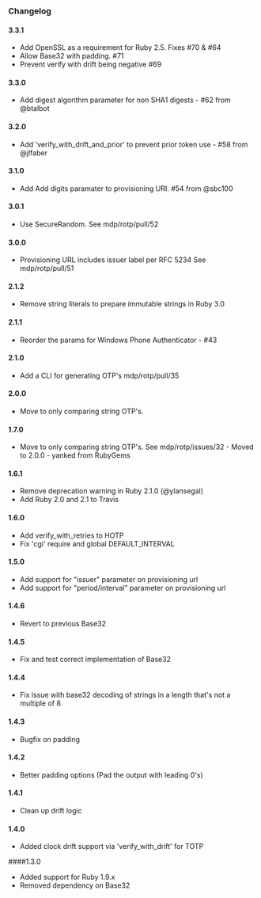### Changelog

#### 3.3.1

- Add OpenSSL as a requirement for Ruby 2.5. Fixes #70 & #64
- Allow Base32 with padding. #71
- Prevent verify with drift being negative #69

#### 3.3.0

- Add digest algorithm parameter for non SHA1 digests - #62 from @btalbot

#### 3.2.0

- Add 'verify_with_drift_and_prior' to prevent prior token use - #58 from @jlfaber

#### 3.1.0

- Add Add digits paramater to provisioning URI. #54 from @sbc100

#### 3.0.1

- Use SecureRandom. See mdp/rotp/pull/52

#### 3.0.0

- Provisioning URL includes issuer label per RFC 5234 See mdp/rotp/pull/51

#### 2.1.2

- Remove string literals to prepare immutable strings in Ruby 3.0

#### 2.1.1

- Reorder the params for Windows Phone Authenticator - #43

#### 2.1.0

- Add a CLI for generating OTP's mdp/rotp/pull/35

#### 2.0.0

- Move to only comparing string OTP's.

#### 1.7.0

- Move to only comparing string OTP's. See mdp/rotp/issues/32 - Moved to 2.0.0 - yanked from RubyGems

#### 1.6.1

- Remove deprecation warning in Ruby 2.1.0 (@ylansegal)
- Add Ruby 2.0 and 2.1 to Travis

#### 1.6.0

- Add verify_with_retries to HOTP
- Fix 'cgi' require and global DEFAULT_INTERVAL

#### 1.5.0

- Add support for "issuer" parameter on provisioning url
- Add support for "period/interval" parameter on provisioning url

#### 1.4.6

- Revert to previous Base32

#### 1.4.5

- Fix and test correct implementation of Base32

#### 1.4.4

- Fix issue with base32 decoding of strings in a length that's not a multiple of 8

#### 1.4.3

- Bugfix on padding

#### 1.4.2

- Better padding options (Pad the output with leading 0's)

#### 1.4.1

- Clean up drift logic

#### 1.4.0

- Added clock drift support via 'verify_with_drift' for TOTP

####1.3.0

- Added support for Ruby 1.9.x
- Removed dependency on Base32
